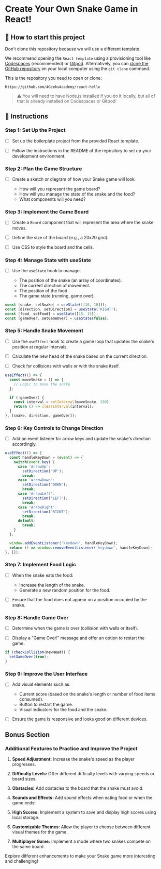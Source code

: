 <!-- hide -->
# Create Your Own Snake Game in React!
<!-- endhide -->

<onlyfor saas="false" withBanner="false">

## 🌱 How to start this project

Don't clone this repository because we will use a different template.

We recommend opening the `React template` using a provisioning tool like [Codespaces](https://4geeks.com/lesson/what-is-github-codespaces) (recommended) or [Gitpod](https://4geeks.com/lesson/how-to-use-gitpod). Alternatively, you can [clone the GitHub repository](https://4geeks.com/how-to/github-clone-repository) on your local computer using the `git clone` command.

This is the repository you need to open or clone:

```
https://github.com/4GeeksAcademy/react-hello
```

> ⚠ You will need to have Node.js installed if you do it locally, but all of that is already installed on Codespaces or Gitpod!

</onlyfor>

## 📝 Instructions

### Step 1: Set Up the Project

- [ ] Set up the boilerplate project from the provided React template.
  
- [ ] Follow the instructions in the README of the repository to set up your development environment.

### Step 2: Plan the Game Structure

- [ ] Create a sketch or diagram of how your Snake game will look.

  - How will you represent the game board?
  - How will you manage the state of the snake and the food?
  - What components will you need?

### Step 3: Implement the Game Board

- [ ] Create a `Board` component that will represent the area where the snake moves.

- [ ] Define the size of the board (e.g., a 20x20 grid).

- [ ] Use CSS to style the board and the cells.

### Step 4: Manage State with useState

- [ ] Use the `useState` hook to manage:

  - The position of the snake (an array of coordinates).
  - The current direction of movement.
  - The position of the food.
  - The game state (running, game over).

```jsx
const [snake, setSnake] = useState([[10, 10]]);
const [direction, setDirection] = useState('RIGHT');
const [food, setFood] = useState([15, 15]);
const [gameOver, setGameOver] = useState(false);
```

### Step 5: Handle Snake Movement

- [ ] Use the `useEffect` hook to create a game loop that updates the snake's position at regular intervals.

- [ ] Calculate the new head of the snake based on the current direction.

- [ ] Check for collisions with walls or with the snake itself.

```jsx
useEffect(() => {
  const moveSnake = () => {
    // Logic to move the snake
  };

  if (!gameOver) {
    const interval = setInterval(moveSnake, 200);
    return () => clearInterval(interval);
  }
}, [snake, direction, gameOver]);
```

### Step 6: Key Controls to Change Direction

- [ ] Add an event listener for arrow keys and update the snake's direction accordingly.

```jsx
useEffect(() => {
  const handleKeyDown = (event) => {
    switch(event.key) {
      case 'ArrowUp':
        setDirection('UP');
        break;
      case 'ArrowDown':
        setDirection('DOWN');
        break;
      case 'ArrowLeft':
        setDirection('LEFT');
        break;
      case 'ArrowRight':
        setDirection('RIGHT');
        break;
      default:
        break;
    }
  };

  window.addEventListener('keydown', handleKeyDown);
  return () => window.removeEventListener('keydown', handleKeyDown);
}, []);
```

### Step 7: Implement Food Logic

- [ ] When the snake eats the food:

  - Increase the length of the snake.
  - Generate a new random position for the food.

- [ ] Ensure that the food does not appear on a position occupied by the snake.

### Step 8: Handle Game Over

- [ ] Determine when the game is over (collision with walls or itself).

- [ ] Display a "Game Over!" message and offer an option to restart the game.

```jsx
if (checkCollision(newHead)) {
  setGameOver(true);
}
```

### Step 9: Improve the User Interface

- [ ] Add visual elements such as:

  - Current score (based on the snake's length or number of food items consumed).
  - Button to restart the game.
  - Visual indicators for the food and the snake.

- [ ] Ensure the game is responsive and looks good on different devices.

## Bonus Section

### Additional Features to Practice and Improve the Project

1. **Speed Adjustment:** Increase the snake's speed as the player progresses.

2. **Difficulty Levels:** Offer different difficulty levels with varying speeds or board sizes.

3. **Obstacles:** Add obstacles to the board that the snake must avoid.

4. **Sounds and Effects:** Add sound effects when eating food or when the game ends!

5. **High Scores:** Implement a system to save and display high scores using local storage.

6. **Customizable Themes:** Allow the player to choose between different visual themes for the game.

7. **Multiplayer Game:** Implement a mode where two snakes compete on the same board.

Explore different enhancements to make your Snake game more interesting and challenging!
